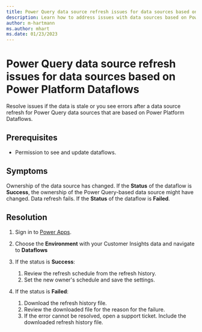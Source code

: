 ```yaml
---
title: Power Query data source refresh issues for data sources based on Power Platform Dataflows
description: Learn how to address issues with data sources based on Power Platform Dataflows in Dynamics 365 Customer Insights.
author: m-hartmann
ms.author: mhart
ms.date: 01/23/2023
---
```


# Power Query data source refresh issues for data sources based on Power Platform Dataflows

Resolve issues if the data is stale or you see errors after a data source refresh for Power Query data sources that are based on Power Platform Dataflows.

## Prerequisites

- Permission to see and update dataflows.

## Symptoms

Ownership of the data source has changed. If the **Status** of the dataflow is **Success**, the ownership of the Power Query-based data source might have changed.
Data refresh fails. If the **Status** of the dataflow is **Failed**.

## Resolution

1. Sign in to [Power Apps](https://make.powerapps.com).

1. Choose the **Environment** with your Customer Insights data and navigate to **Dataflows**

1. If the status is **Success**:

   1. Review the refresh schedule from the refresh history.
   1. Set the new owner's schedule and save the settings.

1. If the status is **Failed**:

   1. Download the refresh history file.
   1. Review the downloaded file for the reason for the failure.
   1. If the error cannot be resolved, open a support ticket. Include the downloaded refresh history file.

